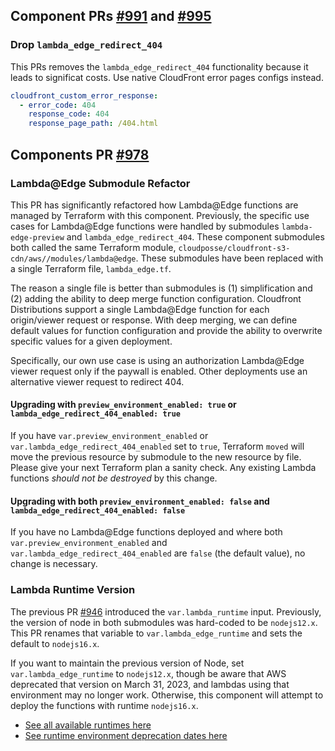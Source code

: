 ## Component PRs [#991](https://github.com/cloudposse/terraform-aws-components/pull/991) and [#995](https://github.com/cloudposse/terraform-aws-components/pull/995)

### Drop `lambda_edge_redirect_404` 

This PRs removes the `lambda_edge_redirect_404` functionality because it leads to significat costs. 
Use native CloudFront error pages configs instead.

```yaml
cloudfront_custom_error_response:
  - error_code: 404
    response_code: 404
    response_page_path: /404.html
```

## Components PR [#978](https://github.com/cloudposse/terraform-aws-components/pull/978)

### Lambda@Edge Submodule Refactor

This PR has significantly refactored how Lambda@Edge functions are managed by Terraform with this component. Previously, the specific use cases for Lambda@Edge functions were handled by submodules `lambda-edge-preview` and `lambda_edge_redirect_404`. These component submodules both called the same Terraform module, `cloudposse/cloudfront-s3-cdn/aws//modules/lambda@edge`. These submodules have been replaced with a single Terraform file, `lambda_edge.tf`.

The reason a single file is better than submodules is (1) simplification and (2) adding the ability to deep merge function configuration. Cloudfront Distributions support a single Lambda@Edge function for each origin/viewer request or response. With deep merging, we can define default values for function configuration and provide the ability to overwrite specific values for a given deployment.

Specifically, our own use case is using an authorization Lambda@Edge viewer request only if the paywall is enabled. Other deployments use an alternative viewer request to redirect 404.

#### Upgrading with `preview_environment_enabled: true` or `lambda_edge_redirect_404_enabled: true`

If you have `var.preview_environment_enabled` or `var.lambda_edge_redirect_404_enabled` set to `true`, Terraform `moved` will move the previous resource by submodule to the new resource by file. Please give your next Terraform plan a sanity check. Any existing Lambda functions _should not be destroyed_ by this change.

#### Upgrading with both `preview_environment_enabled: false` and `lambda_edge_redirect_404_enabled: false`

If you have no Lambda@Edge functions deployed and where both `var.preview_environment_enabled` and `var.lambda_edge_redirect_404_enabled` are `false` (the default value), no change is necessary.

### Lambda Runtime Version

The previous PR [#946](https://github.com/cloudposse/terraform-aws-components/pull/946) introduced the `var.lambda_runtime` input. Previously, the version of node in both submodules was hard-coded to be `nodejs12.x`. This PR renames that variable to `var.lambda_edge_runtime` and sets the default to `nodejs16.x`.

If you want to maintain the previous version of Node, set `var.lambda_edge_runtime` to `nodejs12.x`, though be aware that AWS deprecated that version on March 31, 2023, and lambdas using that environment may no longer work. Otherwise, this component will attempt to deploy the functions with runtime `nodejs16.x`.

- [See all available runtimes here](https://docs.aws.amazon.com/lambda/latest/dg/API_CreateFunction.html#SSS-CreateFunction-request-Runtime)
- [See runtime environment deprecation dates here](https://docs.aws.amazon.com/lambda/latest/dg/lambda-runtimes.html#runtime-support-policy)

